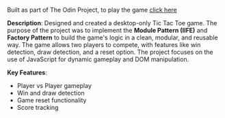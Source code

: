 Built as part of The Odin Project, to play the game [click here](https://keameng-ing.github.io/Tic-Tac-Toe/)

**Description**: Designed and created a desktop-only Tic Tac Toe game. The purpose of the project was to implement the **Module Pattern (IIFE)** and **Factory Pattern** to build the game's logic in a clean, modular, and reusable way. The game allows two players to compete, with features like win detection, draw detection, and a reset option. The project focuses on the use of JavaScript for dynamic gameplay and DOM manipulation.

**Key Features**:
- Player vs Player gameplay
- Win and draw detection
- Game reset functionality
- Score tracking

